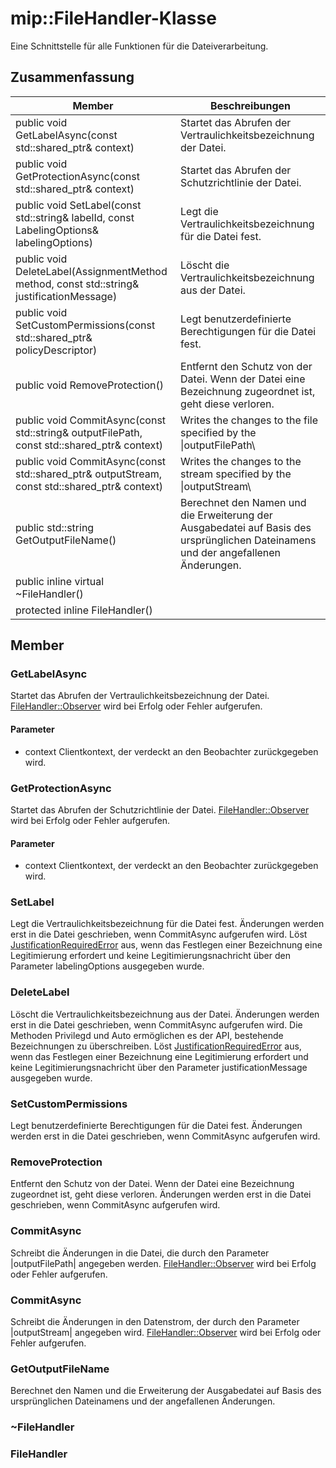 # <a name="class-mipfilehandler"></a>mip::FileHandler-Klasse 
Eine Schnittstelle für alle Funktionen für die Dateiverarbeitung.
  
## <a name="summary"></a>Zusammenfassung
 Member                        | Beschreibungen                                
--------------------------------|---------------------------------------------
public void GetLabelAsync(const std::shared_ptr<void>& context)  |  Startet das Abrufen der Vertraulichkeitsbezeichnung der Datei.
public void GetProtectionAsync(const std::shared_ptr<void>& context)  |  Startet das Abrufen der Schutzrichtlinie der Datei.
public void SetLabel(const std::string& labelId, const LabelingOptions& labelingOptions)  |  Legt die Vertraulichkeitsbezeichnung für die Datei fest.
public void DeleteLabel(AssignmentMethod method, const std::string& justificationMessage)  |  Löscht die Vertraulichkeitsbezeichnung aus der Datei.
public void SetCustomPermissions(const std::shared_ptr<PolicyDescriptor>& policyDescriptor)  |  Legt benutzerdefinierte Berechtigungen für die Datei fest.
public void RemoveProtection()  |  Entfernt den Schutz von der Datei. Wenn der Datei eine Bezeichnung zugeordnet ist, geht diese verloren.
public void CommitAsync(const std::string& outputFilePath, const std::shared_ptr<void>& context) | Writes the changes to the file specified by the \|outputFilePath\ |  übergeben.
public void CommitAsync(const std::shared_ptr<Stream>& outputStream, const std::shared_ptr<void>& context) | Writes the changes to the stream specified by the \|outputStream\ |  übergeben.
public std::string GetOutputFileName()  |  Berechnet den Namen und die Erweiterung der Ausgabedatei auf Basis des ursprünglichen Dateinamens und der angefallenen Änderungen.
public inline virtual ~FileHandler()  |  
protected inline FileHandler()  |  
  
## <a name="members"></a>Member
  
### <a name="getlabelasync"></a>GetLabelAsync
Startet das Abrufen der Vertraulichkeitsbezeichnung der Datei.
[FileHandler::Observer](#classmip_1_1_file_handler_1_1_observer) wird bei Erfolg oder Fehler aufgerufen.
  
#### <a name="parameters"></a>Parameter
* context Clientkontext, der verdeckt an den Beobachter zurückgegeben wird.
  
### <a name="getprotectionasync"></a>GetProtectionAsync
Startet das Abrufen der Schutzrichtlinie der Datei.
[FileHandler::Observer](#classmip_1_1_file_handler_1_1_observer) wird bei Erfolg oder Fehler aufgerufen.
  
#### <a name="parameters"></a>Parameter
* context Clientkontext, der verdeckt an den Beobachter zurückgegeben wird.
  
### <a name="setlabel"></a>SetLabel
Legt die Vertraulichkeitsbezeichnung für die Datei fest.
Änderungen werden erst in die Datei geschrieben, wenn CommitAsync aufgerufen wird.
Löst [JustificationRequiredError](#classmip_1_1_justification_required_error) aus, wenn das Festlegen einer Bezeichnung eine Legitimierung erfordert und keine Legitimierungsnachricht über den Parameter labelingOptions ausgegeben wurde.
  
### <a name="deletelabel"></a>DeleteLabel
Löscht die Vertraulichkeitsbezeichnung aus der Datei.
Änderungen werden erst in die Datei geschrieben, wenn CommitAsync aufgerufen wird. Die Methoden Privilegd und Auto ermöglichen es der API, bestehende Bezeichnungen zu überschreiben. Löst [JustificationRequiredError](#classmip_1_1_justification_required_error) aus, wenn das Festlegen einer Bezeichnung eine Legitimierung erfordert und keine Legitimierungsnachricht über den Parameter justificationMessage ausgegeben wurde.
  
### <a name="setcustompermissions"></a>SetCustomPermissions
Legt benutzerdefinierte Berechtigungen für die Datei fest.
Änderungen werden erst in die Datei geschrieben, wenn CommitAsync aufgerufen wird.
  
### <a name="removeprotection"></a>RemoveProtection
Entfernt den Schutz von der Datei. Wenn der Datei eine Bezeichnung zugeordnet ist, geht diese verloren.
Änderungen werden erst in die Datei geschrieben, wenn CommitAsync aufgerufen wird.
  
### <a name="commitasync"></a>CommitAsync
Schreibt die Änderungen in die Datei, die durch den Parameter |outputFilePath| angegeben werden.
[FileHandler::Observer](#classmip_1_1_file_handler_1_1_observer) wird bei Erfolg oder Fehler aufgerufen.
  
### <a name="commitasync"></a>CommitAsync
Schreibt die Änderungen in den Datenstrom, der durch den Parameter |outputStream| angegeben wird.
[FileHandler::Observer](#classmip_1_1_file_handler_1_1_observer) wird bei Erfolg oder Fehler aufgerufen.
  
### <a name="getoutputfilename"></a>GetOutputFileName
Berechnet den Namen und die Erweiterung der Ausgabedatei auf Basis des ursprünglichen Dateinamens und der angefallenen Änderungen.
  
### <a name="filehandler"></a>~FileHandler
  
### <a name="filehandler"></a>FileHandler